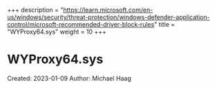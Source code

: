 +++
description = "https://learn.microsoft.com/en-us/windows/security/threat-protection/windows-defender-application-control/microsoft-recommended-driver-block-rules"
title = "WYProxy64.sys"
weight = 10
+++

# WYProxy64.sys

Created: 2023-01-09
Author: Michael Haag


